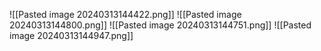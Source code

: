 ![[Pasted image 20240313144422.png]]
![[Pasted image 20240313144800.png]]
![[Pasted image 20240313144751.png]]
![[Pasted image 20240313144947.png]]
